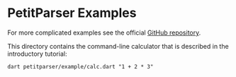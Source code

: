 PetitParser Examples
====================

For more complicated examples see the official [GitHub repository](https://github.com/petitparser/dart-petitparser/tree/main/example).
 
This directory contains the command-line calculator that is described in the introductory tutorial:
 
    dart petitparser/example/calc.dart "1 + 2 * 3"
